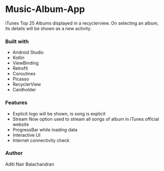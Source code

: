 # Music-Album-App
iTunes Top 25 Albums displayed in a recyclerview. On selecting an album, its details will be shown as a new activity.

### Built with
* Android Studio
* Kotlin
* ViewBinding
* Retrofit
* Coroutines
* Picasso
* RecyclerView
* Cardholder

### Features
* Explicit logo will be shown, is song is explicit
* Stream Now option used to stream all songs of album in iTunes official website
* ProgressBar while loading data 
* Interactive UI
* Internet connectivity check

### Author
Aditi Nair Balachandran
